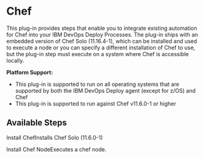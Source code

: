 
# Chef

This plug-in provides steps that enable you to integrate existing automation for Chef into your IBM DevOps Deploy Processes. The plug-in ships with an embedded version of Chef Solo (11.16.4-1), which can be installed and used to execute a node or you can specify a different installation of Chef to use, but the plug-in step must execute on a system where Chef is accessible locally.

**Platform Support:**

* This plug-in is supported to run on all operating systems that are supported by both the IBM DevOps Deploy agent (except for z/OS) and Chef
* This plug-in is supported to run against Chef v11.6.0-1 or higher


## Available Steps

Install ChefInstalls Chef Solo (11.6.0-1)

Install Chef NodeExecutes a chef node.


